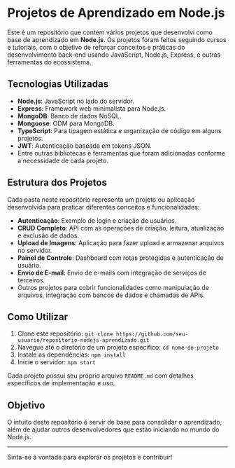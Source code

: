 # Projetos de Aprendizado em Node.js

Este é um repositório que contém vários projetos que desenvolvi como base de aprendizado em **Node.js**. Os projetos foram feitos seguindo cursos e tutoriais, com o objetivo de reforçar conceitos e práticas do desenvolvimento back-end usando JavaScript, Node.js, Express, e outras ferramentas do ecossistema.

## Tecnologias Utilizadas
- **Node.js**: JavaScript no lado do servidor.
- **Express**: Framework web minimalista para Node.js.
- **MongoDB**: Banco de dados NoSQL.
- **Mongoose**: ODM para MongoDB.
- **TypeScript**: Para tipagem estática e organização de código em alguns projetos.
- **JWT**: Autenticação baseada em tokens JSON.
- Entre outras bibliotecas e ferramentas que foram adicionadas conforme a necessidade de cada projeto.

## Estrutura dos Projetos
Cada pasta neste repositório representa um projeto ou aplicação desenvolvida para praticar diferentes conceitos e funcionalidades:

- **Autenticação**: Exemplo de login e criação de usuários.
- **CRUD Completo**: API com as operações de criação, leitura, atualização e exclusão de dados.
- **Upload de Imagens**: Aplicação para fazer upload e armazenar arquivos no servidor.
- **Painel de Controle**: Dashboard com rotas protegidas e autenticação de usuário.
- **Envio de E-mail**: Envio de e-mails com integração de serviços de terceiros.
- Outros projetos para cobrir funcionalidades como manipulação de arquivos, integração com bancos de dados e chamadas de APIs.

## Como Utilizar
1. Clone este repositório: `git clone https://github.com/seu-usuario/repositorio-nodejs-aprendizado.git`
2. Navegue até o diretório de um projeto específico: `cd nome-do-projeto`
3. Instale as dependências: `npm install`
4. Inicie o servidor: `npm start`

Cada projeto possui seu próprio arquivo `README.md` com detalhes específicos de implementação e uso.

## Objetivo
O intuito deste repositório é servir de base para consolidar o aprendizado, além de ajudar outros desenvolvedores que estão iniciando no mundo do Node.js.

---

Sinta-se à vontade para explorar os projetos e contribuir!
